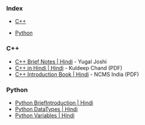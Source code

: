 ### Index

* [C++](#cpp)

* [Python](#py)


### <a id="cpp"></a>C++

* [C++ Brief Notes \| Hindi](https://ehindistudy.com/2020/12/01/cpp-notes-in-hindi/) - Yugal Joshi
* [C++ in Hindi \| Hindi](https://www.bccfalna.com/IOC-AllEBooks/CPPinHindi.pdf) - Kuldeep Chand (PDF)
* [C++ Introduction Book \| Hindi](https://ncsmindia.com/wp-content/uploads/2012/04/c++-hindi.pdf) - NCMS India (PDF)

### <a id="py"></a>Python

* [Python BriefIntroduction \| Hindi](https://www.tutorialinhindi.com/python/history-of-python-hindi/) 
* [Python DataTypes \| Hindi](https://www.tutorialinhindi.com/python/python-data-types-hindi/)
* [Python Variables \| Hindi](https://www.tutorialinhindi.com/python/python-variables-hindi/)
